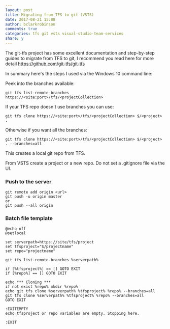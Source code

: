 ```yaml
---
layout: post
title: Migrating from TFS to git (VSTS)
date: 2017-08-21 15:08
author: bclarkrobinson
comments: true
categories: tfs git vsts visual-studio-team-services
share: y
---
```

The git-tfs project has some excellent documentation and step-by-step guides to migrate from TFS to git, I recommend you read here for more detail https://github.com/git-tfs/git-tfs

In summary here's the steps I used via the Windows 10 command line:

Peek into the branches available:

```
git tfs list-remote-branches https://<site:port>/tfs/<projectCollection>
```

If your TFS repo doesn't use branches you can use:

```
git tfs clone https://<site:port>/tfs/<projectCollection> $/<project> .
```

Otherwise if you want all the branches:

```
git tfs clone https://<site:port>/tfs/<projectCollection> $/<project> . --branches=all
```

This creates a local git repo from TFS.

From VSTS create a project or a new repo. Do not set a .gitignore file via the UI.

### Push to the server

```
git remote add origin <url>
git push -u origin master
or
git push --all origin
```

### Batch file template

```
@echo off
@setlocal

set serverpath=https://site/tfs/project
set tfsproject="$/projectname"
set repo="projectname"

git tfs list-remote-branches %serverpath%

if [%tfsproject%] == [] GOTO EXIT
if [%repo%] == [] GOTO EXIT

echo *** Cloning ***
if not exist %repo% mkdir %repo%
echo git tfs clone %serverpath% %tfsproject% %repo% --branches=all
git tfs clone %serverpath% %tfsproject% %repo% --branches=all
GOTO EXIT

:EXITEMPTY
echo tfsproject or repo variables are empty. Stopping here.

:EXIT
```


